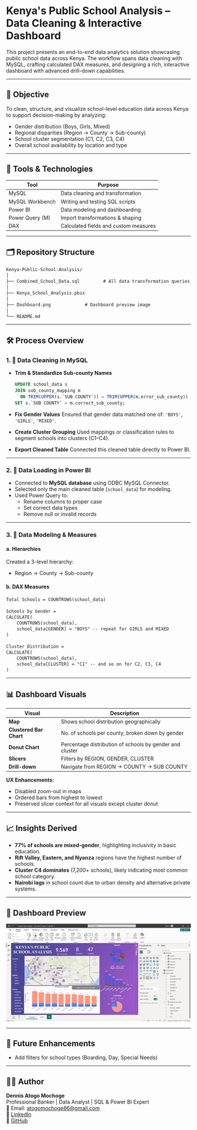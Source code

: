 
# Kenya's Public School Analysis – Data Cleaning & Interactive Dashboard

This project presents an end-to-end data analytics solution showcasing public school data across Kenya. The workflow spans data cleaning with MySQL, crafting calculated DAX measures, and designing a rich, interactive dashboard with advanced drill-down capabilities.

---

## 📌 Objective

To clean, structure, and visualize school-level education data across Kenya to support decision-making by analyzing:
- Gender distribution (Boys, Girls, Mixed)
- Regional disparities (Region → County → Sub-county)
- School cluster segmentation (C1, C2, C3, C4)
- Overall school availability by location and type

---

## 🧰 Tools & Technologies

| Tool         | Purpose                                |
|--------------|----------------------------------------|
| MySQL        | Data cleaning and transformation       |
| MySQL Workbench | Writing and testing SQL scripts     |
| Power BI     | Data modeling and dashboarding         |
| Power Query (M) | Import transformations & shaping    |
| DAX          | Calculated fields and custom measures  |

---

## 🗂️ Repository Structure

```
Kenya-Public-School-Analysis/
│
├── Combined_School_Data.sql         # All data transformation queries
│
├── Kenya_School_Analysis.pbix
│
├── Dashboard.png             # Dashboard preview image
│
└── README.md
```

---

## 🛠️ Process Overview

### 1. 🔄 Data Cleaning in MySQL

- **Trim & Standardize Sub-county Names**
  ```sql
  UPDATE school_data s
  JOIN sub_county_mapping m 
    ON TRIM(UPPER(s.`SUB COUNTY`)) = TRIM(UPPER(m.error_sub_county))
  SET s.`SUB COUNTY` = m.correct_sub_county;
  ```

- **Fix Gender Values**
  Ensured that gender data matched one of: `'BOYS'`, `'GIRLS'`, `'MIXED'`.

- **Create Cluster Grouping**
  Used mappings or classification rules to segment schools into clusters (C1–C4).

- **Export Cleaned Table**
  Connected this cleaned table directly to Power BI.

---

### 2. 🔗 Data Loading in Power BI

- Connected to **MySQL database** using ODBC MySQL Connector.
- Selected only the main cleaned table (`school_data`) for modeling.
- Used Power Query to:
  - Rename columns to proper case
  - Set correct data types
  - Remove null or invalid records

---

### 3. 🧮 Data Modeling & Measures

#### a. **Hierarchies**
Created a 3-level hierarchy:
- Region → County → Sub-county

#### b. **DAX Measures**
```dax
Total Schools = COUNTROWS(school_data)

Schools by Gender = 
CALCULATE(
    COUNTROWS(school_data),
    school_data[GENDER] = "BOYS" -- repeat for GIRLS and MIXED
)

Cluster Distribution = 
CALCULATE(
    COUNTROWS(school_data),
    school_data[CLUSTER] = "C1" -- and so on for C2, C3, C4
)
```

---

## 📊 Dashboard Visuals

| Visual                | Description                                                                 |
|------------------------|-----------------------------------------------------------------------------|
| **Map**                | Shows school distribution geographically                                    |
| **Clustered Bar Chart**| No. of schools per county, broken down by gender                           |
| **Donut Chart**        | Percentage distribution of schools by gender and cluster                   |
| **Slicers**            | Filters by REGION, GENDER, CLUSTER                                         |
| **Drill-down**         | Navigate from REGION → COUNTY → SUB COUNTY                                 |


**UX Enhancements:**
- Disabled zoom-out in maps
- Ordered bars from highest to lowest
- Preserved slicer context for all visuals except cluster donut

---

## 📈 Insights Derived

- **77% of schools are mixed-gender**, highlighting inclusivity in basic education.
- **Rift Valley, Eastern, and Nyanza** regions have the highest number of schools.
- **Cluster C4 dominates** (7,200+ schools), likely indicating most common school category.
- **Nairobi lags** in school count due to urban density and alternative private systems.

---

## 📸 Dashboard Preview

![Dashboard Screenshot](https://github.com/DennisMochoge/Kenya-Public-School-Analysis-SQL/blob/main/Dashboard.png)

---

## 🚀 Future Enhancements

- Add filters for school types (Boarding, Day, Special Needs)

---

## 👨‍💻 Author

**Dennis Atogo Mochoge**  
Professional Banker | Data Analyst | SQL & Power BI Expert  
📧 Email: atogomochoge86@gmail.com  
🔗 [LinkedIn](https://www.linkedin.com/in/dennismochoge)  
📂 [GitHub](https://github.com/DennisMochoge)
